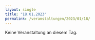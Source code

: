 ```yaml
---
layout: single
title: "18.01.2023"
permalink: /veranstaltungen/2023/01/18/
---
```


Keine Veranstaltung an diesem Tag.
